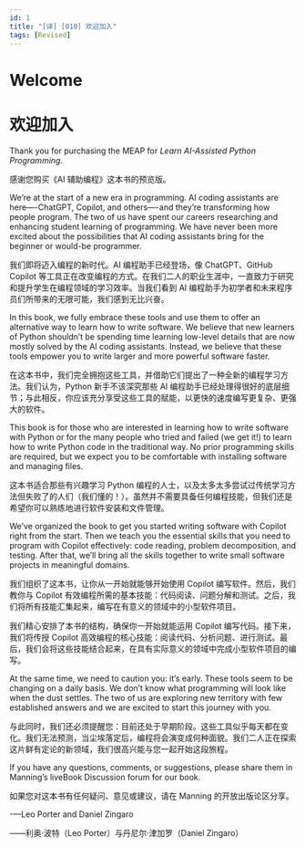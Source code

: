 ```yaml
---
id: 1
title: "[译] [010] 欢迎加入"
tags: [Revised]
---
```


# Welcome

# 欢迎加入

Thank you for purchasing the MEAP for _Learn AI-Assisted Python Programming_.

感谢您购买《AI 辅助编程》这本书的预览版。

We’re at the start of a new era in programming. AI coding assistants are here—-ChatGPT, Copilot, and others—-and they’re transforming how people program. The two of us have spent our careers researching and enhancing student learning of programming. We have never been more excited about the possibilities that AI coding assistants bring for the beginner or would-be programmer.

我们即将迈入编程的新时代。AI 编程助手已经登场，像 ChatGPT、GitHub Copilot 等工具正在改变编程的方式。在我们二人的职业生涯中，一直致力于研究和提升学生在编程领域的学习效率。当我们看到 AI 编程助手为初学者和未来程序员们所带来的无限可能，我们感到无比兴奋。

In this book, we fully embrace these tools and use them to offer an alternative way to learn how to write software. We believe that new learners of Python shouldn’t be spending time learning low-level details that are now mostly solved by the AI coding assistants. Instead, we believe that these tools empower you to write larger and more powerful software faster.

在这本书中，我们完全拥抱这些工具，并借助它们提出了一种全新的编程学习方法。我们认为，Python 新手不该深究那些 AI 编程助手已经处理得很好的底层细节；与此相反，你应该充分享受这些工具的赋能，以更快的速度编写更复杂、更强大的软件。

This book is for those who are interested in learning how to write software with Python or for the many people who tried and failed (we get it!) to learn how to write Python code in the traditional way. No prior programming skills are required, but we expect you to be comfortable with installing software and managing files.

这本书适合那些有兴趣学习 Python 编程的人士，以及太多太多尝试过传统学习方法但失败了的人们（我们懂的！）。虽然并不需要具备任何编程技能，但我们还是希望你可以熟练地进行软件安装和文件管理。

We’ve organized the book to get you started writing software with Copilot right from the start. Then we teach you the essential skills that you need to program with Copilot effectively: code reading, problem decomposition, and testing. After that, we’ll bring all the skills together to write small software projects in meaningful domains.

我们组织了这本书，让你从一开始就能够开始使用 Copilot 编写软件。然后，我们教你与 Copilot 有效编程所需的基本技能：代码阅读、问题分解和测试。之后，我们将所有技能汇集起来，编写在有意义的领域中的小型软件项目。

我们精心安排了本书的结构，确保你一开始就能运用 Copilot 编写代码。接下来，我们将传授 Copilot 高效编程的核心技能：阅读代码、分析问题、进行测试。最后，我们会将这些技能结合起来，在具有实际意义的领域中完成小型软件项目的编写。

At the same time, we need to caution you: it’s early. These tools seem to be changing on a daily basis. We don’t know what programming will look like when the dust settles. The two of us are exploring new territory with few established answers and we are excited to start this journey with you.

与此同时，我们还必须提醒您：目前还处于早期阶段。这些工具似乎每天都在变化。我们无法预测，当尘埃落定后，编程将会演变成何种面貌。我们二人正在探索这片鲜有定论的新领域，我们很高兴能与您一起开始这段旅程。

If you have any questions, comments, or suggestions, please share them in Manning’s liveBook Discussion forum for our book.

如果您对这本书有任何疑问、意见或建议，请在 Manning 的开放出版论区分享。

-—Leo Porter and Daniel Zingaro

——利奥·波特（Leo Porter）与丹尼尔·津加罗（Daniel Zingaro）
